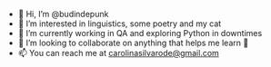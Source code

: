- 👋 Hi, I’m @budindepunk
- 👀 I’m interested in linguistics, some poetry and my cat
- 🌱 I’m currently working in QA and exploring Python in downtimes
- 💞️ I’m looking to collaborate on anything that helps me learn 🥺
- 📫 You can reach me at carolinasilvarode@gmail.com

<!---
budindepunk/budindepunk is a ✨ special ✨ repository because its `README.md` (this file) appears on your GitHub profile.
You can click the Preview link to take a look at your changes.
--->
